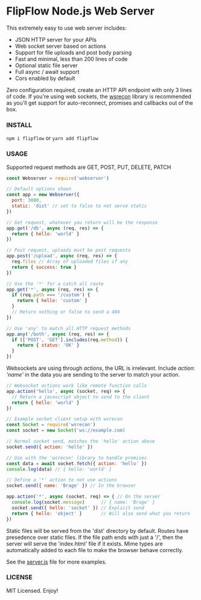 # FlipFlow Node.js Web Server

This extremely easy to use web server includes:

* JSON HTTP server for your APIs
* Web socket server based on actions
* Support for file uploads and post body parsing
* Fast and minimal, less than 200 lines of code
* Optional static file server
* Full async / await support
* Cors enabled by default

Zero configuration required, create an HTTP API endpoint with only 3 lines of code. If you're using web sockets, the [wsrecon](https://github.com/fugroup/wsrecon) library is recommended as you'll get support for auto-reconnect, promises and callbacks out of the box.

### INSTALL
```npm i flipflow``` or ```yarn add flipflow```

### USAGE
Supported request methods are GET, POST, PUT, DELETE, PATCH
```javascript
const Webserver = require('webserver')

// Default options shown
const app = new Webserver({
  port: 3000,
  static: 'dist' // set to false to not serve static
})

// Get request, whatever you return will be the response
app.get('/db', async (req, res) => {
  return { hello: 'world' }
})

// Post request, uploads must be post requests
app.post('/upload', async (req, res) => {
  req.files // Array of uploaded files if any
  return { success: true }
})

// Use the '*' for a catch all route
app.get('*', async (req, res) => {
  if (req.path === '/custom') {
    return { hello: 'custom' }
  }
  // Return nothing or false to send a 404
})

// Use 'any' to match all HTTP request methods
app.any('/both', async (req, res) => {
  if (['POST', 'GET'].includes(req.method)) {
    return { status: 'OK' }
  }
})
```
Websockets are using through *actions*, the URL is irrelevant. Include *action: 'name'* in the data you are sending to the server to match your action.
```javascript
// Websocket actions work like remote function calls
app.action('hello', async (socket, req) => {
  // Return a javascript object to send to the client
  return { hello: 'world' }
})

// Example socket client setup with wsrecon
const Socket = require('wsrecon')
const socket = new Socket('ws://example.com)

// Normal socket send, matches the 'hello' action above
socket.send({ action: 'hello' })

// Use with the 'wsrecon' library to handle promises
const data = await socket.fetch({ action: 'hello' })
console.log(data) // { hello: 'world' }

// Define a '*' action to not use actions
socket.send({ name: 'Brage' }) // In the browser

app.action('*', async (socket, req) => { // On the server
  console.log(socket.message)      // { name: 'Brage' }
  socket.send({ hello: 'socket' }) // Explicit send
  return { hello: 'object' }       // Will also send what you return
})
```
Static files will be served from the 'dist' directory by default. Routes have presedence over static files. If the file path ends with just a '/', then the server will serve the 'index.html' file if it exists. Mime types are automatically added to each file to make the browser behave correctly.

See the [server.js](https://github.com/fugroup/flipflow/blob/master/server.js) file for more examples.

### LICENSE

MIT Licensed. Enjoy!